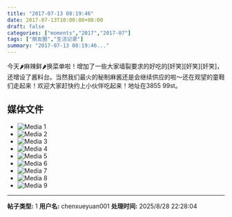 ```yaml
---
title: "2017-07-13 08:19:46"
date: 2017-07-13T10:00:00+08:00
draft: false
categories: ["moments","2017","2017-07"]
tags: ["朋友圈","生活记录"]
summary: "2017-07-13 08:19:46..."
---
```


今天🌶️麻辣鲜🌶️换菜单啦！增加了一些大家墙裂要求的好吃的[奸笑][奸笑][奸笑]，还增设了酱料台。当然我们最火的秘制麻酱还是会继续供应的啦～还在观望的童鞋们走起来！欢迎大家赶快约上小伙伴吃起来！地址在3855 99st。

## 媒体文件

- ![Media 1](/Moments/photos/2017-07-13/201707130819460.jpg)
- ![Media 2](/Moments/photos/2017-07-13/201707130819461.jpg)
- ![Media 3](/Moments/photos/2017-07-13/201707130819462.jpg)
- ![Media 4](/Moments/photos/2017-07-13/201707130819463.jpg)
- ![Media 5](/Moments/photos/2017-07-13/201707130819464.jpg)
- ![Media 6](/Moments/photos/2017-07-13/201707130819465.jpg)
- ![Media 7](/Moments/photos/2017-07-13/201707130819466.jpg)
- ![Media 8](/Moments/photos/2017-07-13/201707130819467.jpg)
- ![Media 9](/Moments/photos/2017-07-13/201707130819468.jpg)

---

**帖子类型:** 1
**用户名:** chenxueyuan001
**处理时间:** 2025/8/28 22:28:04